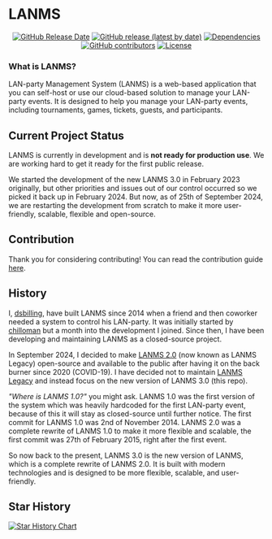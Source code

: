 # LANMS

<p align="center">
    <a href="https://github.com/kilobyteno/LANMS"><img alt="GitHub Release Date" src="https://img.shields.io/github/release-date/kilobyteno/LANMS"></a>
    <a href="https://github.com/kilobyteno/LANMS"><img alt="GitHub release (latest by date)" src="https://img.shields.io/github/v/release/kilobyteno/LANMS"></a>
    <a href="https://libraries.io/github/kilobyteno/LANMS"><img src="https://img.shields.io/librariesio/github/kilobyteno/LANMS" alt="Dependencies"></a>
    <a href="https://libraries.io/github/kilobyteno/LANMS"><img alt="GitHub contributors" src="https://img.shields.io/github/contributors/kilobyteno/LANMS"></a>
    <a href="https://github.com/kilobyteno/LANMS"><img src="https://img.shields.io/github/license/kilobyteno/LANMS" alt="License"></a>
</p>

### What is LANMS?
LAN-party Management System (LANMS) is a web-based application that you can self-host or use our cloud-based solution to manage your LAN-party events. It is designed to help you manage your LAN-party events, including tournaments, games, tickets, guests, and participants.

## Current Project Status
LANMS is currently in development and is **not ready for production use**. We are working hard to get it ready for the first public release.

We started the development of the new LANMS 3.0 in February 2023 originally, but other priorities and issues out of our control occurred so we picked it back up in February 2024. But now, as of 25th of September 2024, we are restarting the development from scratch to make it more user-friendly, scalable, flexible and open-source.

## Contribution

Thank you for considering contributing! You can read the contribution guide [here](.github/CONTRIBUTING.md).

## History

I, [dsbilling](https://dsbilling.no), have built LANMS since 2014 when a friend and then coworker needed a system to control his LAN-party. It was initially started by [chilloman](https://github.com/chilloman) but a month into the development I joined. Since then, I have been developing and maintaining LANMS as a closed-source project.

In September 2024, I decided to make [LANMS 2.0](https://github.com/kilobyteno/lanms-legacy) (now known as LANMS Legacy) open-source and available to the public after having it on the back burner since 2020 (COVID-19). I have decided not to maintain [LANMS Legacy](https://github.com/kilobyteno/lanms-legacy) and instead focus on the new version of LANMS 3.0 (this repo).

_"Where is LANMS 1.0?"_ you might ask. LANMS 1.0 was the first version of the system which was heavily hardcoded for the first LAN-party event, because of this it will stay as closed-source until further notice. The first commit for LANMS 1.0 was 2nd of November 2014. LANMS 2.0 was a complete rewrite of LANMS 1.0 to make it more flexible and scalable, the first commit was 27th of February 2015, right after the first event.

 So now back to the present, LANMS 3.0 is the new version of LANMS, which is a complete rewrite of LANMS 2.0. It is built with modern technologies and is designed to be more flexible, scalable, and user-friendly.

## Star History

<a href="https://star-history.com/#kilobyteno/lanms&Date">
 <picture>
   <source media="(prefers-color-scheme: dark)" srcset="https://api.star-history.com/svg?repos=kilobyteno/lanms&type=Date&theme=dark" />
   <source media="(prefers-color-scheme: light)" srcset="https://api.star-history.com/svg?repos=kilobyteno/lanms&type=Date" />
   <img alt="Star History Chart" src="https://api.star-history.com/svg?repos=kilobyteno/lanms&type=Date" />
 </picture>
</a>

